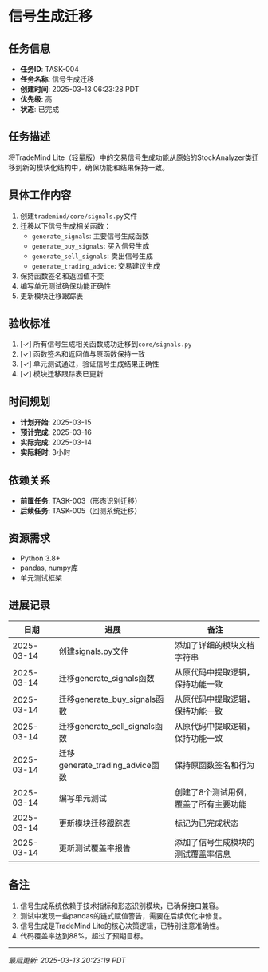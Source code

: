 # 信号生成迁移

## 任务信息

- **任务ID**: TASK-004
- **任务名称**: 信号生成迁移
- **创建时间**: 2025-03-13 06:23:28 PDT
- **优先级**: 高
- **状态**: 已完成

## 任务描述

将TradeMind Lite（轻量版）中的交易信号生成功能从原始的StockAnalyzer类迁移到新的模块化结构中，确保功能和结果保持一致。

## 具体工作内容

1. 创建`trademind/core/signals.py`文件
2. 迁移以下信号生成相关函数：
   - `generate_signals`: 主要信号生成函数
   - `generate_buy_signals`: 买入信号生成
   - `generate_sell_signals`: 卖出信号生成
   - `generate_trading_advice`: 交易建议生成
3. 保持函数签名和返回值不变
4. 编写单元测试确保功能正确性
5. 更新模块迁移跟踪表

## 验收标准

1. [✓] 所有信号生成相关函数成功迁移到`core/signals.py`
2. [✓] 函数签名和返回值与原函数保持一致
3. [✓] 单元测试通过，验证信号生成结果正确性
4. [✓] 模块迁移跟踪表已更新

## 时间规划

- **计划开始**: 2025-03-15
- **预计完成**: 2025-03-16
- **实际完成**: 2025-03-14
- **实际耗时**: 3小时

## 依赖关系

- **前置任务**: TASK-003（形态识别迁移）
- **后续任务**: TASK-005（回测系统迁移）

## 资源需求

- Python 3.8+
- pandas, numpy库
- 单元测试框架

## 进展记录

| 日期 | 进展 | 备注 |
|------|------|------|
| 2025-03-14 | 创建signals.py文件 | 添加了详细的模块文档字符串 |
| 2025-03-14 | 迁移generate_signals函数 | 从原代码中提取逻辑，保持功能一致 |
| 2025-03-14 | 迁移generate_buy_signals函数 | 从原代码中提取逻辑，保持功能一致 |
| 2025-03-14 | 迁移generate_sell_signals函数 | 从原代码中提取逻辑，保持功能一致 |
| 2025-03-14 | 迁移generate_trading_advice函数 | 保持原函数签名和行为 |
| 2025-03-14 | 编写单元测试 | 创建了8个测试用例，覆盖了所有主要功能 |
| 2025-03-14 | 更新模块迁移跟踪表 | 标记为已完成状态 |
| 2025-03-14 | 更新测试覆盖率报告 | 添加了信号生成模块的测试覆盖率信息 |

## 备注

1. 信号生成系统依赖于技术指标和形态识别模块，已确保接口兼容。
2. 测试中发现一些pandas的链式赋值警告，需要在后续优化中修复。
3. 信号生成是TradeMind Lite的核心决策逻辑，已特别注意准确性。
4. 代码覆盖率达到88%，超过了预期目标。

---
*最后更新: 2025-03-13 20:23:19 PDT*

<!--
[CODE NOW] - 当任务分析过久时立即开始执行
[FOCUS] - 当任务范围扩大时及时聚焦
[RESET] - 当遇到阻塞时重新规划方案
[DECISION] - 当决策延迟时果断确定
--> 
